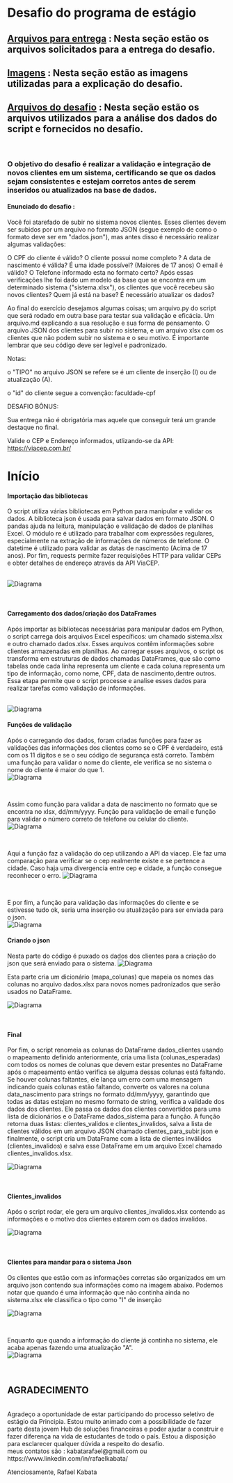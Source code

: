 # Desafio do programa de estágio

</div>

 ## [Arquivos para entrega](https://github.com/rafaelkabata/desafio-estagio-engdados/tree/main/Entregaveis) : Nesta seção estão os arquivos solicitados para a entrega do desafio.
 ## [Imagens](https://github.com/rafaelkabata/desafio-estagio-engdados/tree/main/Imagens) : Nesta seção estão as imagens utilizadas para a explicação do desafio.
 ## [Arquivos do desafio](https://github.com/rafaelkabata/desafio-estagio-engdados/tree/main/arquivos_desafio) : Nesta seção estão os arquivos utilizados para a análise dos dados do script e fornecidos no desafio.

 </div>
 
 <br>
 
### O objetivo do desafio é  realizar a validação e integração de novos clientes em um sistema, certificando se  que os dados sejam consistentes e estejam corretos antes de serem inseridos ou atualizados na base de dados.

</div>

#### Enunciado do desafio : <br>
Você foi atarefado de subir no sistema novos clientes. Esses clientes devem ser subidos por um arquivo no formato JSON (segue exemplo de como o formato deve ser em "dados.json"), mas antes disso é necessário realizar algumas validações:

O CPF do cliente é válido?
O cliente possui nome completo ?
A data de nascimento é válida? É uma idade possível? (Maiores de 17 anos)
O email é válido?
O Telefone informado esta no formato certo?
Após essas verificações lhe foi dado um modelo da base que se encontra em um determinado sistema ("sistema.xlsx"), os clientes que você recebeu são novos clientes? Quem já está na base? É necessário atualizar os dados?

Ao final do exercício desejamos algumas coisas; um arquivo.py do script que será rodado em outra base para testar sua validação e eficácia. Um arquivo.md explicando a sua resolução e sua forma de pensamento. O arquivo JSON dos clientes para subir no sistema, e um arquivo xlsx com os clientes que não podem subir no sistema e o seu motivo. É importante lembrar que seu código deve ser legível e padronizado.

Notas:

o "TIPO" no arquivo JSON se refere se é um cliente de inserção (I) ou de atualização (A).

o "id" do cliente segue a convenção: faculdade-cpf

DESAFIO BÔNUS:

Sua entrega não é obrigatória mas aquele que conseguir terá um grande destaque no final.

Valide o CEP e Endereço informados, utlizando-se da API: https://viacep.com.br/
 
</div>

# Início


#### Importação das bibliotecas
O script utiliza várias bibliotecas em Python para manipular e validar os dados. A biblioteca json é usada para salvar dados em formato JSON. O pandas ajuda na leitura, manipulação e validação de dados de planilhas Excel. O módulo re é utilizado para trabalhar com expressões regulares, especialmente na extração de informações de números de telefone. O datetime é utilizado para validar as datas de nascimento (Acima de 17 anos). Por fim, requests permite fazer requisições HTTP para validar CEPs e obter detalhes de endereço através da API ViaCEP. 
<br> <br>

![Diagrama](https://github.com/rafaelkabata/desafio-estagio-engdados/blob/main/Imagens/bibliotecas.png)

<br>

</div>

#### Carregamento dos dados/criação dos DataFrames

Após importar as bibliotecas necessárias para manipular dados em Python, o script carrega dois arquivos Excel específicos: um chamado sistema.xlsx e outro chamado dados.xlsx. Esses arquivos contêm informações sobre clientes armazenadas em planilhas. Ao carregar esses arquivos, o script os transforma em estruturas de dados chamadas DataFrames, que são como tabelas onde cada linha representa um cliente e cada coluna representa um tipo de informação, como nome, CPF, data de nascimento,dentre outros. Essa etapa permite que o script processe e analise esses dados para realizar tarefas como validação de informações.
<br> <br>

![Diagrama](https://github.com/rafaelkabata/desafio-estagio-engdados/blob/main/Imagens/dataframes.png)

</div>

#### Funções de validação

Após o carregando dos dados, foram criadas funções para fazer as validações das informações dos clientes como se o CPF é verdadeiro, está com os 11 digitos e se o seu código de segurança está correto. Também uma função para validar o nome do cliente, ele verifica se no sistema o nome do cliente é maior do que 1. <br>
![Diagrama](https://github.com/rafaelkabata/desafio-estagio-engdados/blob/main/Imagens/funcao_1.png)

<br>

Assim como função para validar a data de nascimento no formato que se encontra no xlsx, dd/mm/yyyy. Função para validação de email e função para validar o número correto de telefone ou celular do cliente. <br>
![Diagrama](https://github.com/rafaelkabata/desafio-estagio-engdados/blob/main/Imagens/funcao_2.png)

<br>

Aqui a função faz a validação do cep utilizando a API da viacep. Ele faz uma comparação para verificar se o cep realmente existe e se pertence a cidade. Caso haja uma divergencia entre cep e cidade, a função consegue reconhecer o erro.
![Diagrama](https://github.com/rafaelkabata/desafio-estagio-engdados/blob/main/Imagens/funcao_3.png)

<br>

E por fim, a função para validação das informações do cliente e se estivesse tudo ok, seria uma inserção ou atualização para ser enviada para o json. <br>
![Diagrama](https://github.com/rafaelkabata/desafio-estagio-engdados/blob/main/Imagens/funcao_4.png) <br>

#### Criando o json 
Nesta parte do código é puxado os dados dos clientes para a criação do json que será enviado para o sistema.
![Diagrama](https://github.com/rafaelkabata/desafio-estagio-engdados/blob/main/Imagens/correcao.png) <br>

Esta parte cria um dicionário (mapa_colunas) que mapeia os nomes das colunas no arquivo dados.xlsx para novos nomes  padronizados  que serão usados no DataFrame.

![Diagrama](https://github.com/rafaelkabata/desafio-estagio-engdados/blob/main/Imagens/mapeamento%20das%20colunas.png)

<br>

#### Final
Por fim, o script renomeia as colunas do DataFrame dados_clientes usando o mapeamento definido anteriormente, cria uma lista (colunas_esperadas) com todos os nomes de colunas que devem estar presentes no DataFrame após o mapeamento então verifica se alguma dessas colunas está faltando. Se houver colunas faltantes, ele lança um erro com uma mensagem indicando quais colunas estão faltando, converte os valores na coluna data_nascimento para strings no formato dd/mm/yyyy, garantindo que todas as datas estejam no mesmo formato de string, verifica a validade dos dados dos clientes. Ele passa os dados dos clientes convertidos para uma lista de dicionários e o DataFrame dados_sistema para a função. A função retorna duas listas: clientes_validos e clientes_invalidos, salva a lista de clientes válidos em um arquivo JSON chamado clientes_para_subir.json e finalmente, o script cria um DataFrame com a lista de clientes inválidos (clientes_invalidos) e salva esse DataFrame em um arquivo Excel chamado clientes_invalidos.xlsx.


![Diagrama](https://github.com/rafaelkabata/desafio-estagio-engdados/blob/main/Imagens/fim_codigo.png)

<br>

#### Clientes_invalidos
Após o script rodar, ele gera um arquivo clientes_invalidos.xlsx contendo as informações e o motivo dos clientes estarem com os dados invalidos.

![Diagrama](https://github.com/rafaelkabata/desafio-estagio-engdados/blob/main/Imagens/clientes_invalidos.png)

<br>

#### Clientes para mandar para o sistema Json
Os clientes que estão com as informações corretas são organizados em um arquivo json contendo sua informações como na imagem abaixo. Podemos notar que quando é uma informação que não continha ainda no sistema.xlsx ele classifica o tipo como "I" de inserção

![Diagrama](https://github.com/rafaelkabata/desafio-estagio-engdados/blob/main/Imagens/clientes_para_subir.png)

<br>

Enquanto que quando a informação do cliente já continha no sistema, ele acaba apenas fazendo uma atualização "A".
<br>
![Diagrama](https://github.com/rafaelkabata/desafio-estagio-engdados/blob/main/Imagens/clientes_para_subir_2.png)

<br>

</div>

## AGRADECIMENTO 

<br>
Agradeço a oportunidade de estar participando do processo seletivo de estágio da Principia. Estou muito animado com a possibilidade de fazer parte desta jovem Hub de soluções financeiras e poder ajudar a construir e fazer diferença na vida de estudantes de todo o país.
Estou a disposição para esclarecer qualquer dúvida a respeito do desafio. <br>
meus contatos são : kabatarafael@gmail.com ou https://www.linkedin.com/in/rafaelkabata/ <br>

Atenciosamente, Rafael Kabata




